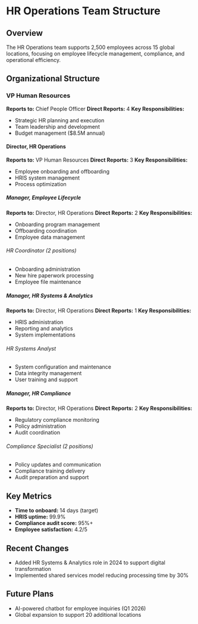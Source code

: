 # HR Operations Team Structure

## Overview
The HR Operations team supports 2,500 employees across 15 global locations, focusing on employee lifecycle management, compliance, and operational efficiency.

## Organizational Structure

### VP Human Resources
**Reports to:** Chief People Officer
**Direct Reports:** 4
**Key Responsibilities:**
- Strategic HR planning and execution
- Team leadership and development
- Budget management ($8.5M annual)

#### Director, HR Operations
**Reports to:** VP Human Resources
**Direct Reports:** 3
**Key Responsibilities:**
- Employee onboarding and offboarding
- HRIS system management
- Process optimization

##### Manager, Employee Lifecycle
**Reports to:** Director, HR Operations
**Direct Reports:** 2
**Key Responsibilities:**
- Onboarding program management
- Offboarding coordination
- Employee data management

###### HR Coordinator (2 positions)
- Onboarding administration
- New hire paperwork processing
- Employee file maintenance

##### Manager, HR Systems & Analytics
**Reports to:** Director, HR Operations
**Direct Reports:** 1
**Key Responsibilities:**
- HRIS administration
- Reporting and analytics
- System implementations

###### HR Systems Analyst
- System configuration and maintenance
- Data integrity management
- User training and support

##### Manager, HR Compliance
**Reports to:** Director, HR Operations
**Direct Reports:** 2
**Key Responsibilities:**
- Regulatory compliance monitoring
- Policy administration
- Audit coordination

###### Compliance Specialist (2 positions)
- Policy updates and communication
- Compliance training delivery
- Audit preparation and support

## Key Metrics
- **Time to onboard:** 14 days (target)
- **HRIS uptime:** 99.9%
- **Compliance audit score:** 95%+
- **Employee satisfaction:** 4.2/5

## Recent Changes
- Added HR Systems & Analytics role in 2024 to support digital transformation
- Implemented shared services model reducing processing time by 30%

## Future Plans
- AI-powered chatbot for employee inquiries (Q1 2026)
- Global expansion to support 20 additional locations